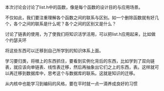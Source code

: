 本次讨论会讨论了list.h中的函数，像是每个函数的设计目的与应用场景。

不仅如此，我们要注重理解各个函数之间的联系与区别。如一个删除函数就有好几个，各个之间的联系是什么呢？各个之间的区别又是什么？

讨论了链表的使用，为了使我们将知识活学活用，可以把list.h应用起来，比如做个约瑟夫环

将这些东西可以迁移到自己所学到的知识体系上面。

学习要归类，将根上的东西抓住，要看到实例化背后的东西，比如学到了双向链表，就应该向单链表、线性表迁移，然后再抽象出它们之上的东西，表。这样就可以再迁移到数据库中，思考这个与数据库的联系。这就是知识的迁移。

从内核中也能学习到编码的风格，要在平时就一点一滴养成良好的习惯
